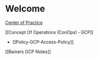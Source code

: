 # Welcome


[Center of Practice](Center-of-Practice)

[[Concept Of Operations (ConOps) ‐ GCP]]
* [[Policy-GCP-Access-Policy]]


[[Bainers GCP Notes]]